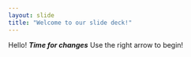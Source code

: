 ```yaml
---
layout: slide
title: "Welcome to our slide deck!"
---
```

Hello!
*__Time for changes__*
Use the right arrow to begin!
